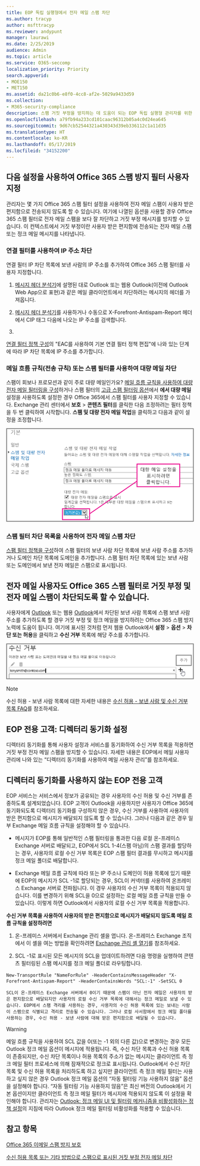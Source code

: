 ```yaml
---
title: EOP 독립 실행형에서 전자 메일 스팸 차단
ms.author: tracyp
author: msfttracyp
ms.reviewer: andypunt
manager: laurawi
ms.date: 2/25/2019
audience: Admin
ms.topic: article
ms.service: O365-seccomp
localization_priority: Priority
search.appverid:
- MOE150
- MET150
ms.assetid: da21c0b6-e8f0-4cc8-af2e-5029a9433d59
ms.collection:
- M365-security-compliance
description: 스팸 거짓 부정을 방지하는 데 도움이 되는 EOP 독립 실행형 관리자를 위한 문서
ms.openlocfilehash: a79fb94a233cd101caac96312b05a4c0d24ea645
ms.sourcegitcommit: 9d67cb52544321a430343d39eb336112c1a11d35
ms.translationtype: HT
ms.contentlocale: ko-KR
ms.lasthandoff: 05/17/2019
ms.locfileid: "34152200"
---
```

## <a name="customize-the-office-365-anti-spam-filter-with-these-settings"></a>다음 설정을 사용하여 Office 365 스팸 방지 필터 사용자 지정

관리자는 몇 가지 Office 365 스팸 필터 설정을 사용하여 전자 메일 스팸이 사용자 받은 편지함으로 전송되지 않도록 할 수 있습니다. 여기에 나열된 옵션을 사용할 경우 Office 365 스팸 필터로 전자 메일 스팸을 보다 잘 차단하고 거짓 부정 메시지를 방지할 수 있습니다. 이 컨텍스트에서 거짓 부정이란 사용자 받은 편지함에 전송되는 전자 메일 스팸 또는 정크 메일 메시지를 나타냅니다.
  
### <a name="block-ip-addresses-with-a-connection-filter"></a>연결 필터를 사용하여 IP 주소 차단

연결 필터 IP 차단 목록에 보낸 사람의 IP 주소를 추가하여 Office 365 스팸 필터를 사용자 지정합니다.
  
1. [메시지 헤더 분석기](https://go.microsoft.com/fwlink/p/?LinkId=306583)에 설명된 대로 Outlook 또는 웹용 Outlook(이전에 Outlook Web App으로 표현)과 같은 메일 클라이언트에서 차단하려는 메시지의 헤더를 가져옵니다.
    
2. [메시지 헤더 분석기](https://testconnectivity.microsoft.com/?tabid=mha)를 사용하거나 수동으로 X-Forefront-Antispam-Report 헤더에서 CIP 태그 다음에 나오는 IP 주소를 검색합니다. 
    
3. 
  [연결 필터 정책 구성](https://technet.microsoft.com/ko-KR/library/jj200718%28v=exchg.150%29.aspx)의 "EAC를 사용하여 기본 연결 필터 정책 편집"에 나와 있는 단계에 따라 IP 차단 목록에 IP 주소를 추가합니다.
    
### <a name="block-bulk-mail-with-mail-flow-rules-transport-rules-or-the-spam-filter"></a>메일 흐름 규칙(전송 규칙) 또는 스팸 필터를 사용하여 대량 메일 차단

스팸이 회보나 프로모션과 같이 주로 대량 메일인가요? [메일 흐름 규칙을 사용하여 대량 전자 메일 필터링을 구성](use-transport-rules-to-configure-bulk-email-filtering.md)하거나 스팸 필터의 [고급 스팸 필터링 옵션](advanced-spam-filtering-asf-options.md)에서 **에서 대량 메일** 설정을 사용하도록 설정한 경우 Office 365에서 스팸 필터를 사용자 지정할 수 있습니다. Exchange 관리 센터에서 **보호** \> **콘텐츠 필터**를 클릭한 다음 조정하려는 필터 정책을 두 번 클릭하여 시작합니다. **스팸 및 대량 전자 메일 작업**을 클릭하고 다음과 같이 설정을 조정합니다. 
  
![Exchange Online의 대량 메일 필터 설정](media/a45095c2-269d-45b8-a76c-999b5e78da68.png)
  
### <a name="block-email-spam-using-spam-filter-block-lists"></a>스팸 필터 차단 목록을 사용하여 전자 메일 스팸 차단


  [스팸 필터 정책을 구성](https://technet.microsoft.com/ko-KR/library/jj200684%28v=exchg.150%29.aspx)하여 스팸 필터의 보낸 사람 차단 목록에 보낸 사람 주소를 추가하거나 도메인 차단 목록에 도메인을 추가합니다. 스팸 필터 차단 목록에 있는 보낸 사람 또는 도메인에서 보낸 전자 메일은 스팸으로 표시됩니다. 
  
## <a name="email-users-can-also-help-ensure-that-false-negative-and-email-spam-is-blocked-with-office-365-spam-filter"></a>전자 메일 사용자도 Office 365 스팸 필터로 거짓 부정 및 전자 메일 스팸이 차단되도록 할 수 있습니다.

사용자에게 [Outlook](https://go.microsoft.com/fwlink/p/?LinkId=270065) 또는 웹용 [Outlook](https://go.microsoft.com/fwlink/p/?LinkId=294862)에서 차단된 보낸 사람 목록에 스팸 보낸 사람 주소를 추가하도록 할 경우 거짓 부정 및 정크 메일을 방지하려는 Office 365 스팸 방지 노력에 도움이 됩니다. 여기에 표시된 것처럼 먼저 웹용 Outlook에서 **설정** \> **옵션** \> **차단 또는 허용**을 클릭하고 **수신 거부** 목록에 해당 주소를 추가합니다. 
  
![웹용 Outlook에서 보낸 사람 차단](media/fdf51381-2527-4819-ac2a-5dff84d2a36d.png)
  
> [!NOTE]
> 수신 허용 - 보낸 사람 목록에 대한 자세한 내용은 [수신 허용 - 보낸 사람 및 수신 거부 목록 FAQ](https://technet.microsoft.com/ko-KR/library/dn133608%28v=exchg.150%29.aspx)를 참조하세요. 
  
## <a name="eop-only-customers-set-up-directory-synchronization"></a>EOP 전용 고객: 디렉터리 동기화 설정

디렉터리 동기화를 통해 사용자 설정과 서비스를 동기화하여 수신 거부 목록을 적용하면 거짓 부정 전자 메일 스팸을 방지할 수 있습니다. 자세한 내용은 EOP에서 메일 사용자 관리에 나와 있는 “디렉터리 동기화를 사용하여 메일 사용자 관리”를 참조하세요.
  
## <a name="eop-only-customers-who-are-not-using-directory-synchronization"></a>디렉터리 동기화를 사용하지 않는 EOP 전용 고객

EOP 서비스는 서비스에서 정보가 공유되는 경우 사용자의 수신 허용 및 수신 거부를 존중하도록 설계되었습니다. EOP 고객이 Outlook을 사용하지만 사용자가 Office 365에 동기화되도록 디렉터리 동기화를 구성하지 않은 경우, 수신 거부를 사용하여 사용자의 받은 편지함으로 메시지가 배달되지 않도록 할 수 있습니다. 그러나 다음과 같은 경우 일부 Exchange 메일 흐름 규칙을 설정해야 할 수 있습니다.
  
- 메시지가 EOP를 통해 일반적인 스팸 필터링을 통과한 다음 로컬 온-프레미스 Exchange 서버로 배달되고, EOP에서 SCL 1-4(스팸 아님)의 스팸 결과를 할당하는 경우, 사용자의 로컬 수신 거부 목록은 EOP 스팸 필터 결과를 무시하고 메시지를 정크 메일 폴더로 배달합니다.
    
- Exchange 메일 흐름 규칙에 따라 또는 IP 주소나 도메인이 허용 목록에 있기 때문에 EOP의 메시지가 SCL -1로 할당되는 경우, SCL이 커넥터를 사용하여 온프레미스 Exchange 서버로 전파됩니다. 이 경우 사용자의 수신 거부 목록이 적용되지 않습니다. 이를 변경하기 위해 SCL을 0으로 설정하는 로컬 메일 흐름 규칙을 만들 수 있습니다. 이렇게 하면 Outlook에서 사용자의 로컬 수신 거부 목록을 적용합니다.
    
**수신 거부 목록을 사용하여 사용자의 받은 편지함으로 메시지가 배달되지 않도록 메일 흐름 규칙을 설정하려면**
  
1. 온-프레미스 서버에서 Exchange 관리 셸을 엽니다. 온-프레미스 Exchange 조직에서 이 셸을 여는 방법을 확인하려면 [Exchange 관리 셸 열기](https://technet.microsoft.com/library/dd638134%28v=exchg.160%29.aspx)를 참조하세요.
    
2. SCL -1로 표시된 모든 메시지의 SCL을 업데이트하려면 다음 명령을 실행하여 콘텐츠 필터링된 스팸 메시지를 정크 메일 폴더로 라우팅합니다.
    
  ```
  New-TransportRule "NameForRule" -HeaderContainsMessageHeader "X-Forefront-Antispam-Report" -HeaderContainsWords "SCL:-1" -SetSCL 0
  ```

    SCL이 온-프레미스 Exchange 서버에서 0이기 때문에 스팸이 아닌 전자 메일은 사용자의 받은 편지함으로 배달되지만 사용자의 로컬 수신 거부 목록에 대해서는 정크 메일로 보낼 수 있습니다. EOP에서 스팸 격리를 사용하는 경우, 사용자의 수신 허용 목록에 있는 보내는 사람이 스팸으로 식별되고 격리로 전송될 수 있습니다. 그러나 로컬 사서함에서 정크 메일 폴더를 사용하는 경우, 수신 허용 - 보낸 사람에 대해 받은 편지함으로 배달될 수 있습니다.

> [!WARNING]
> 메일 흐름 규칙을 사용하여 SCL 값을 0(또는 -1 외의 다른 값)으로 변경하는 경우 모든 Outlook 정크 메일 옵션이 메시지에 적용됩니다. 즉, 수신 차단 목록과 수신 허용 목록이 존중되지만, 수신 차단 목록이나 허용 목록의 주소가 없는 메시지는 클라이언트 측 정크 메일 필터 프로세스에 의해 잠재적으로 정크로 표시됩니다. Outlook에서 수신 차단 목록 및 수신 허용 목록을 처리하도록 하고 싶지만 클라이언트 측 정크 메일 필터는 사용하고 싶지 않은 경우 Outlook 정크 메일 옵션의 “자동 필터링 기능 사용하지 않음” 옵션을 설정해야 합니다. “자동 필터링 기능 사용하지 않음”은 최신 버전의 Outlook에서 기본 옵션이지만 클라이언트 측 정크 메일 필터가 메시지에 적용되지 않도록 이 설정을 확인해야 합니다. 관리자는 [Outlook: 정크 메일 UI 및 필터링 메커니즘을 비활성화하는 정책 설정](https://support.microsoft.com/en-us/kb/2180568)의 지침에 따라 Outlook 정크 메일 필터링 비활성화를 적용할 수 있습니다.
  
## <a name="see-also"></a>참고 항목

[Office 365 이메일 스팸 방지 보호](anti-spam-protection.md)
  
[수신 허용 목록 또는 기타 방법으로 스팸으로 표시된 거짓 부정 전자 메일 차단](prevent-email-from-being-marked-as-spam.md)
